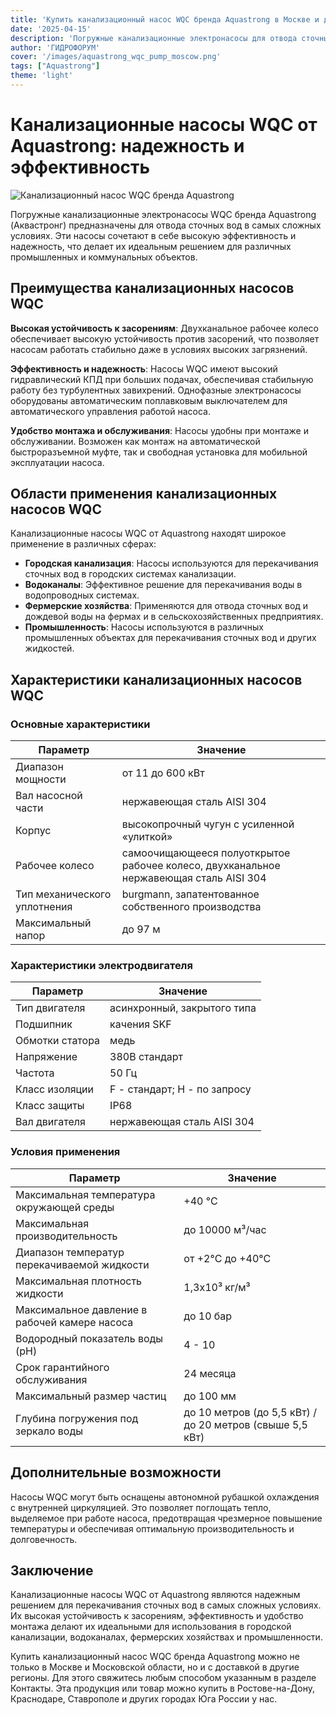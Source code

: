 ```yaml
---
title: 'Купить канализационный насос WQC бренда Aquastrong в Москве и других регионах'
date: '2025-04-15'
description: 'Погружные канализационные электронасосы для отвода сточных вод. Высокая эффективность в самых неблагоприятных условиях.'
author: 'ГИДРОФОРУМ'
cover: '/images/aquastrong_wqc_pump_moscow.png'
tags: ["Aquastrong"]
theme: 'light'
---
```


# Канализационные насосы WQC от Aquastrong: надежность и эффективность

![Канализационный насос WQC бренда Aquastrong](/images/aquastrong_wqc_pump_moscow.png)

Погружные канализационные электронасосы WQC бренда Aquastrong (Аквастронг) предназначены для отвода сточных вод в самых сложных условиях. Эти насосы сочетают в себе высокую эффективность и надежность, что делает их идеальным решением для различных промышленных и коммунальных объектов.

## Преимущества канализационных насосов WQC

**Высокая устойчивость к засорениям**: Двухканальное рабочее колесо обеспечивает высокую устойчивость против засорений, что позволяет насосам работать стабильно даже в условиях высоких загрязнений.

**Эффективность и надежность**: Насосы WQC имеют высокий гидравлический КПД при больших подачах, обеспечивая стабильную работу без турбулентных завихрений. Однофазные электронасосы оборудованы автоматическим поплавковым выключателем для автоматического управления работой насоса.

**Удобство монтажа и обслуживания**: Насосы удобны при монтаже и обслуживании. Возможен как монтаж на автоматической быстроразъемной муфте, так и свободная установка для мобильной эксплуатации насоса.

## Области применения канализационных насосов WQC

Канализационные насосы WQC от Aquastrong находят широкое применение в различных сферах:

- **Городская канализация**: Насосы используются для перекачивания сточных вод в городских системах канализации.
- **Водоканалы**: Эффективное решение для перекачивания воды в водопроводных системах.
- **Фермерские хозяйства**: Применяются для отвода сточных вод и дождевой воды на фермах и в сельскохозяйственных предприятиях.
- **Промышленность**: Насосы используются в различных промышленных объектах для перекачивания сточных вод и других жидкостей.

## Характеристики канализационных насосов WQC

### Основные характеристики

| Параметр                | Значение                                      |
|-------------------------|----------------------------------------------|
| Диапазон мощности       | от 11 до 600 кВт                             |
| Вал насосной части      | нержавеющая сталь AISI 304                   |
| Корпус                  | высокопрочный чугун с усиленной «улиткой»    |
| Рабочее колесо          | самоочищающееся полуоткрытое рабочее колесо, двухканальное нержавеющая сталь AISI 304 |
| Тип механического уплотнения | burgmann, запатентованное собственного производства |
| Максимальный напор     | до 97 м                                      |

### Характеристики электродвигателя

| Параметр                | Значение                                      |
|-------------------------|----------------------------------------------|
| Тип двигателя           | асинхронный, закрытого типа                 |
| Подшипник              | качения SKF                                  |
| Обмотки статора         | медь                                          |
| Напряжение             | 380B стандарт                                |
| Частота                | 50 Гц                                         |
| Класс изоляции          | F - стандарт; H - по запросу                 |
| Класс защиты            | IP68                                          |
| Вал двигателя           | нержавеющая сталь AISI 304                   |

### Условия применения

| Параметр                | Значение                                      |
|-------------------------|----------------------------------------------|
| Максимальная температура окружающей среды | +40 °C                          |
| Максимальная производительность | до 10000 м³/час                        |
| Диапазон температур перекачиваемой жидкости | от +2°C до +40°C                   |
| Максимальная плотность жидкости | 1,3х10³ кг/м³                       |
| Максимальное давление в рабочей камере насоса | до 10 бар                      |
| Водородный показатель воды (pH) | 4 - 10                              |
| Срок гарантийного обслуживания | 24 месяца                         |
| Максимальный размер частиц | до 100 мм                          |
| Глубина погружения под зеркало воды | до 10 метров (до 5,5 кВт) / до 20 метров (свыше 5,5 кВт) |

## Дополнительные возможности

Насосы WQC могут быть оснащены автономной рубашкой охлаждения с внутренней циркуляцией. Это позволяет поглощать тепло, выделяемое при работе насоса, предотвращая чрезмерное повышение температуры и обеспечивая оптимальную производительность и долговечность.

## Заключение

Канализационные насосы WQC от Aquastrong являются надежным решением для перекачивания сточных вод в самых сложных условиях. Их высокая устойчивость к засорениям, эффективность и удобство монтажа делают их идеальными для использования в городской канализации, водоканалах, фермерских хозяйствах и промышленности.

Купить канализационный насос WQC бренда Aquastrong можно не только в Москве и Московской области, но и с доставкой в другие регионы. Для этого свяжитесь любым способом указанным в разделе Контакты. Эта продукция или товар можно купить в Ростове-на-Дону, Краснодаре, Ставрополе и других городах Юга России у нас.
```
